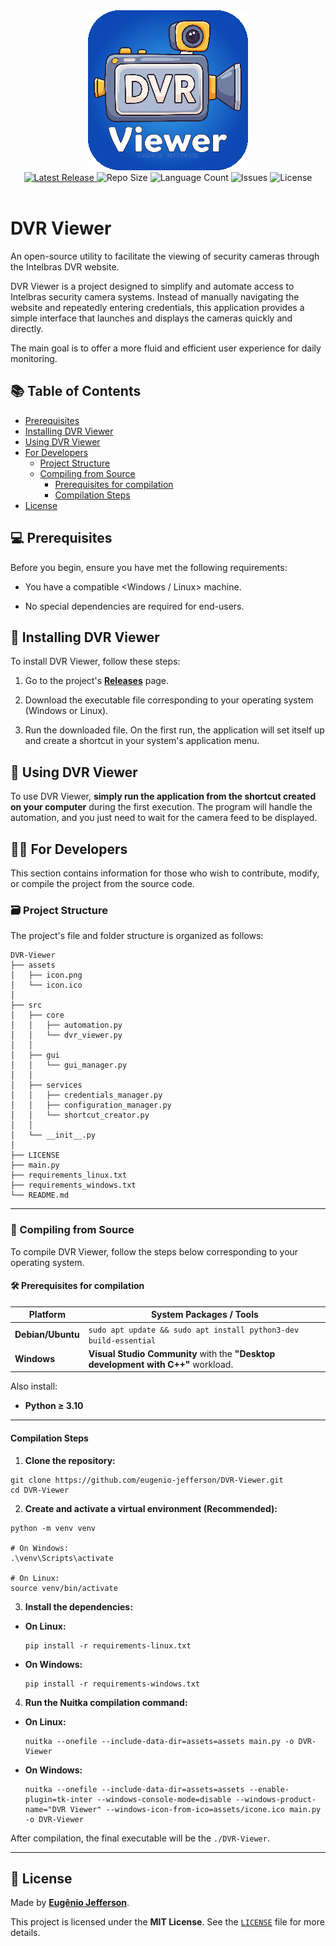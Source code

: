 <div align="center">
<img src="https://github.com/eugenio-jefferson/DVR-Viewer/blob/develop/assets/icon.png?raw=true">
<br>
<a href="https://github.com/eugenio-jefferson/DVR-Viewer/releases">
<img src="https://img.shields.io/github/v/release/eugenio-jefferson/DVR-Viewer?label=Latest%20Release&style=for-the-badge" alt="Latest Release">
</a>
<img src="https://img.shields.io/github/repo-size/eugenio-jefferson/DVR-Viewer?style=for-the-badge" alt="Repo Size">
<img src="https://img.shields.io/github/languages/count/eugenio-jefferson/DVR-Viewer?style=for-the-badge" alt="Language Count">
<img src="https://img.shields.io/github/issues/eugenio-jefferson/DVR-Viewer?style=for-the-badge" alt="Issues">
<img src="https://img.shields.io/github/license/eugenio-jefferson/DVR-Viewer?style=for-the-badge" alt="License">
</div>

<br>


# DVR Viewer

An open-source utility to facilitate the viewing of security cameras through the Intelbras DVR website.

DVR Viewer is a project designed to simplify and automate access to Intelbras security camera systems. Instead of manually navigating the website and repeatedly entering credentials, this application provides a simple interface that launches and displays the cameras quickly and directly.

The main goal is to offer a more fluid and efficient user experience for daily monitoring.


## 📚 Table of Contents

- [Prerequisites](#-prerequisites)
- [Installing DVR Viewer](#-installing-dvr-viewer)
- [Using DVR Viewer](#-using-dvr-viewer)
- [For Developers](#-for-developers)
    - [Project Structure](#️-project-structure)
    - [Compiling from Source](#-compiling-from-source)
        - [Prerequisites for compilation](#️-prerequisites-for-compilation)
        - [Compilation Steps](#compilation-steps)
- [License](#-license)


## 💻 Prerequisites
Before you begin, ensure you have met the following requirements:

- You have a compatible <Windows / Linux> machine.

- No special dependencies are required for end-users.


## 🚀 Installing DVR Viewer
To install DVR Viewer, follow these steps:

1. Go to the project's [**Releases**](hhttps://github.com/eugenio-jefferson/DVR-Viewer/releases) page.

2. Download the executable file corresponding to your operating system (Windows or Linux).

3. Run the downloaded file. On the first run, the application will set itself up and create a shortcut in your system's application menu.


## 🎥 Using DVR Viewer
To use DVR Viewer, **simply run the application from the shortcut created on your computer** during the first execution. The program will handle the automation, and you just need to wait for the camera feed to be displayed.


## 🧑‍💻 For Developers
This section contains information for those who wish to contribute, modify, or compile the project from the source code.

### 🗃️ Project Structure

The project's file and folder structure is organized as follows:

```
DVR-Viewer
├── assets
│   ├── icon.png
│   └── icon.ico
│
├── src
│   ├── core
│   │   ├── automation.py
│   │   └── dvr_viewer.py
│   │
│   ├── gui
│   │   └── gui_manager.py
│   │
│   ├── services
│   │   ├── credentials_manager.py
│   │   ├── configuration_manager.py
│   │   └── shortcut_creator.py
│   │
│   └── __init__.py
│
├── LICENSE
├── main.py
├── requirements_linux.txt
├── requirements_windows.txt
└── README.md
```

---


### 💽 Compiling from Source
To compile DVR Viewer, follow the steps below corresponding to your operating system.


#### 🛠️ Prerequisites for compilation

| Platform | System Packages / Tools |
| --- | --- |
| **Debian/Ubuntu** | `sudo apt update && sudo apt install python3-dev build-essential` |
| **Windows** | **Visual Studio Community** with the **"Desktop development with C++"** workload. |

Also install:

- **Python ≥ 3.10**

---

#### Compilation Steps

1. **Clone the repository:**
  
  ```
  git clone https://github.com/eugenio-jefferson/DVR-Viewer.git
  cd DVR-Viewer
  ```
  
2. **Create and activate a virtual environment (Recommended):**
  
  ```
  python -m venv venv
  
  # On Windows:
  .\venv\Scripts\activate
  
  # On Linux:
  source venv/bin/activate
  ```
  
3. **Install the dependencies:**
  
  - **On Linux:**
    
    ```
    pip install -r requirements-linux.txt
    ```
  
  - **On Windows:**
    
    ```
    pip install -r requirements-windows.txt
    ```
    
4. **Run the Nuitka compilation command:**
  
  - **On Linux:**
    
    ```
    nuitka --onefile --include-data-dir=assets=assets main.py -o DVR-Viewer
    ```
    
  - **On Windows:**
    
    ```
    nuitka --onefile --include-data-dir=assets=assets --enable-plugin=tk-inter --windows-console-mode=disable --windows-product-name="DVR Viewer" --windows-icon-from-ico=assets/icone.ico main.py -o DVR-Viewer
    ```
    
After compilation, the final executable will be the `./DVR-Viewer`.

---

## 📝 License

Made by [**Eugênio Jefferson**](https://github.com/eugenio-jefferson).

This project is licensed under the **MIT License**. See the [`LICENSE`](https://github.com/eugenio-jefferson/DVR-Viewer/blob/develop/LICENSE) file for more details.